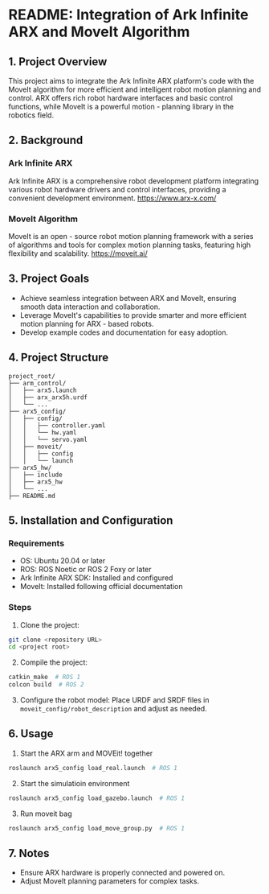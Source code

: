 # README: Integration of Ark Infinite ARX and MoveIt Algorithm

## 1. Project Overview
This project aims to integrate the Ark Infinite ARX platform's code with the MoveIt algorithm for more efficient and intelligent robot motion planning and control. ARX offers rich robot hardware interfaces and basic control functions, while MoveIt is a powerful motion - planning library in the robotics field.

## 2. Background
### Ark Infinite ARX
Ark Infinite ARX is a comprehensive robot development platform integrating various robot hardware drivers and control interfaces, providing a convenient development environment. https://www.arx-x.com/

### MoveIt Algorithm
MoveIt is an open - source robot motion planning framework with a series of algorithms and tools for complex motion planning tasks, featuring high flexibility and scalability. https://moveit.ai/

## 3. Project Goals
- Achieve seamless integration between ARX and MoveIt, ensuring smooth data interaction and collaboration.
- Leverage MoveIt's capabilities to provide smarter and more efficient motion planning for ARX - based robots.
- Develop example codes and documentation for easy adoption.

## 4. Project Structure
```plaintext
project_root/
├── arm_control/
│   ├── arx5.launch
│   ├── arx_arx5h.urdf
│   └── ...
├── arx5_config/
│   ├── config/
│   │   ├── controller.yaml
│   │   └── hw.yaml
│   │   └── servo.yaml
│   ├── moveit/
│   │   ├── config
│   │   └── launch
├── arx5_hw/
│   ├── include
│   ├── arx5_hw
│   └── ...
├── README.md
```

## 5. Installation and Configuration
### Requirements
- OS: Ubuntu 20.04 or later
- ROS: ROS Noetic or ROS 2 Foxy or later
- Ark Infinite ARX SDK: Installed and configured
- MoveIt: Installed following official documentation

### Steps
1. Clone the project:
```bash
git clone <repository URL>
cd <project root>
```
2. Compile the project:
```bash
catkin_make  # ROS 1
colcon build  # ROS 2
```
3. Configure the robot model: Place URDF and SRDF files in `moveit_config/robot_description` and adjust as needed.

## 6. Usage
1. Start the ARX arm and MOVEit! together
```bash
roslaunch arx5_config load_real.launch  # ROS 1
```
2. Start the simulatioin environment
```bash
roslaunch arx5_config load_gazebo.launch  # ROS 1
```
3. Run moveit bag
```bash
roslaunch arx5_config load_move_group.py  # ROS 1
```

## 7. Notes
- Ensure ARX hardware is properly connected and powered on.
- Adjust MoveIt planning parameters for complex tasks.
